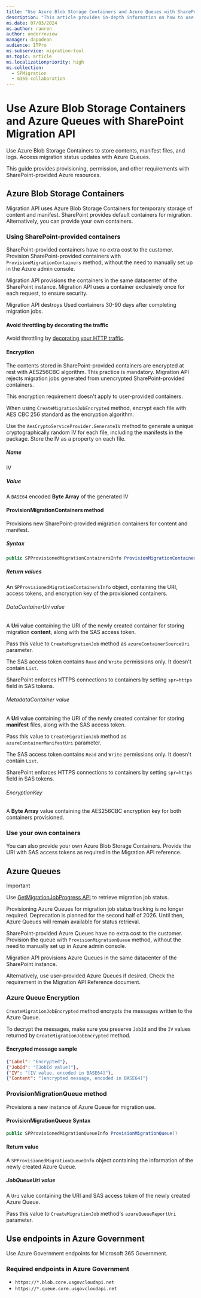```yaml
---
title: "Use Azure Blob Storage Containers and Azure Queues with SharePoint Migration API"
description: "This article provides in-depth information on how to use the SharePoint Migration API with Azure Containers and Queues."
ms.date: 07/03/2024
ms.author: ranren
author: underreview
manager: dapodean
audience: ITPro
ms.subservice: migration-tool
ms.topic: article
ms.localizationpriority: high
ms.collection:
  - SPMigration
  - m365-collaboration
---
```


# Use Azure Blob Storage Containers and Azure Queues with SharePoint Migration API

Use Azure Blob Storage Containers to store contents, manifest files, and logs. Access migration status updates with Azure Queues.

This guide provides provisioning, permission, and other requirements with SharePoint-provided Azure resources.

## Azure Blob Storage Containers

Migration API uses Azure Blob Storage Containers for temporary storage of content and manifest. SharePoint provides default containers for migration. Alternatively, you can provide your own containers.

### Using SharePoint-provided containers

SharePoint-provided containers have no extra cost to the customer. Provision SharePoint-provided containers with `ProvisionMigrationContainers` method, without the need to manually set up in the Azure admin console.

Migration API provisions the containers in the same datacenter of the SharePoint instance. Migration API uses a container exclusively once for each request, to ensure security.

Migration API destroys Used containers 30-90 days after completing migration jobs.

#### Avoid throttling by decorating the traffic

Avoid throttling by [decorating your HTTP traffic](/sharepoint/dev/general-development/how-to-avoid-getting-throttled-or-blocked-in-sharepoint-online#how-to-decorate-your-http-traffic).

#### Encryption

The contents stored in SharePoint-provided containers are encrypted at rest with AES256CBC algorithm. This practice is mandatory. Migration API rejects migration jobs generated from unencrypted SharePoint-provided containers.

This encryption requirement doesn't apply to user-provided containers.

When using `CreateMigrationJobEncrypted` method, encrypt each file with AES CBC 256 standard as the encryption algorithm.

Use the `AesCryptoServiceProvider.GenerateIV` method to generate a unique cryptographically random IV for each file, including the manifests in the package. Store the IV as a property on each file.

##### Name

IV

##### Value

A `BASE64` encoded **Byte Array** of the generated IV

#### ProvisionMigrationContainers method

Provisions new SharePoint-provided migration containers for content and manifest.

##### Syntax

```csharp
public SPProvisionedMigrationContainersInfo ProvisionMigrationContainers()
```

##### Return values

An `SPProvisionedMigrationContainersInfo` object, containing the URI, access tokens, and encryption key of the provisioned containers.

###### DataContainerUri value

A **Uri** value containing the URI of the newly created container for storing migration **content**, along with the SAS access token.

Pass this value to `CreateMigrationJob` method as `azureContainerSourceUri` parameter.

The SAS access token contains `Read` and `Write` permissions only. It doesn't contain `List`.

SharePoint enforces HTTPS connections to containers by setting `spr=https` field in SAS tokens.

###### MetadataContainer value

A **Uri** value containing the URI of the newly created container for storing **manifest** files, along with the SAS access token.

Pass this value to `CreateMigrationJob` method as `azureContainerManifestUri` parameter.

The SAS access token contains `Read` and `Write` permissions only. It doesn't contain `List`.

SharePoint enforces HTTPS connections to containers by setting `spr=https` field in SAS tokens.

###### EncryptionKey

A **Byte Array** value containing the AES256CBC encryption key for both containers provisioned.

### Use your own containers

You can also provide your own Azure Blob Storage Containers. Provide the URI with SAS access tokens as required in the Migration API reference.

## Azure Queues

> [!IMPORTANT]
> Use [GetMigrationJobProgress API](migration-job-progress-api-reference.md) to retrieve migration job status.
> 
> Provisioning Azure Queues for migration job status tracking is no longer required. Deprecation is planned for the second half of 2026. Until then, Azure Queues will remain available for status retrieval.

SharePoint-provided Azure Queues have no extra cost to the customer. Provision the queue with `ProvisionMigrationQueue` method, without the need to manually set up in Azure admin console.

Migration API provisions Azure Queues in the same datacenter of the SharePoint instance.

Alternatively, use user-provided Azure Queues if desired. Check the requirement in the Migration API Reference document.

### Azure Queue Encryption

`CreateMigrationJobEncrypted` method encrypts the messages written to the Azure Queue.

To decrypt the messages, make sure you preserve `JobId` and the `IV` values returned by `CreateMigrationJobEncrypted` method.

#### Encrypted message sample

```json
{"Label": "Encrypted"},
{"JobId": "[JobId value]"},
{"IV": "[IV value, encoded in BASE64]"},
{"Content": "[encrypted message, encoded in BASE64]"}
```

### ProvisionMigrationQueue method

Provisions a new instance of Azure Queue for migration use.

#### ProvisionMigrationQueue Syntax

```csharp
public SPProvisionedMigrationQueueInfo ProvisionMigrationQueue()
```

#### Return value

A `SPProvisionedMigrationQueueInfo` object containing the information of the newly created Azure Queue.

##### JobQueueUri value

A `Uri` value containing the URI and SAS access token of the newly created Azure Queue.

Pass this value to `CreateMigrationJob` method's `azureQueueReportUri` parameter.

## Use endpoints in Azure Government

Use Azure Government endpoints for Microsoft 365 Government.

### Required endpoints in Azure Government

- `https://*.blob.core.usgovcloudapi.net`
- `https://*.queue.core.usgovcloudapi.net`
